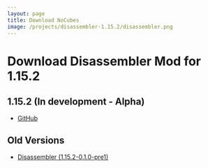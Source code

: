```yaml
---
layout: page
title: Download NoCubes
image: /projects/disassembler-1.15.2/disassembler.png
---
```

# Download Disassembler Mod for 1.15.2

## 1.15.2 (In development - Alpha)
- [GitHub](https://github.com/Kman3107/Disasselbler-1.15.2/releases/download/1.15.2-0.1.0-pre2/Disassembler-1.15.2-0.1.0-pre2.jar)

## Old Versions
- [Disassembler (1.15.2-0.1.0-pre1)](/projects/disassembler-1.15.2/download/old/Disassembler-1.15.2-0.1.0-pre1.jar)
